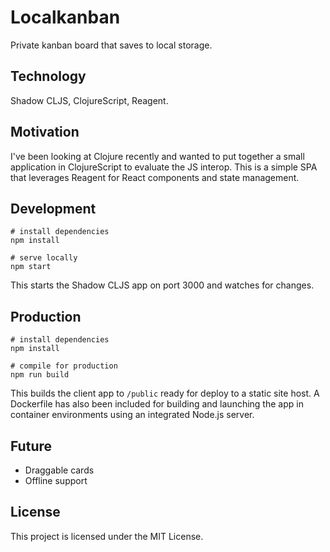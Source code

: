 # Localkanban

Private kanban board that saves to local storage.

## Technology

Shadow CLJS, ClojureScript, Reagent.

## Motivation

I've been looking at Clojure recently and wanted to put together a small application in ClojureScript to evaluate the JS interop. This is a simple SPA that leverages Reagent for React components and state management.

## Development

```shell
# install dependencies
npm install

# serve locally
npm start
```

This starts the Shadow CLJS app on port 3000 and watches for changes.

## Production

```shell
# install dependencies
npm install

# compile for production
npm run build
```

This builds the client app to `/public` ready for deploy to a static site host. A Dockerfile has also been included for building and launching the app in container environments using an integrated Node.js server.

## Future

- Draggable cards
- Offline support

## License

This project is licensed under the MIT License.
